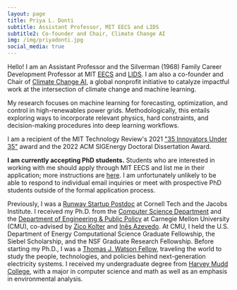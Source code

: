 ```yaml
---
layout: page
title: Priya L. Donti
subtitle: Assistant Professor, MIT EECS and LIDS
subtitle2: Co-founder and Chair, Climate Change AI
img: /img/priyadonti.jpg
social_media: true
---
```


Hello! I am an Assistant Professor and the Silverman (1968) Family Career Development Professor at MIT <a href="https://www.eecs.mit.edu/" target="_blank">EECS</a> and <a href="https://lids.mit.edu/" target="_blank">LIDS</a>. I am also a co-founder and Chair of <a href="https://www.climatechange.ai/" target="_blank">Climate Change AI</a>, a global nonprofit initiative to catalyze impactful work at the intersection of climate change and machine learning. 

My research focuses on machine learning for forecasting, optimization, and control in high-renewables power grids. Methodologically, this entails exploring ways to incorporate relevant physics, hard constraints, and decision-making procedures into deep learning workflows.


I am a recipient of the MIT Technology Review's 2021 <a href="https://www.technologyreview.com/innovators-under-35/2021/" target="_blank">"35 Innovators Under 35"</a> award and the 2022 ACM SIGEnergy Doctoral Dissertation Award.

**I am currently accepting PhD students.** Students who are interested in working with me should apply through MIT EECS and list me in their application; more instructions are <a href="https://www.eecs.mit.edu/academics/graduate-programs/admission-process/" target="_blank">here</a>. I am unfortunately unlikely to be able to respond to individual email inquiries or meet with prospective PhD students outside of the formal application process.

Previously, I was a <a href="https://tech.cornell.edu/programs/phd/startup-postdocs/">Runway Startup Postdoc</a> at Cornell Tech and the Jacobs Institute. 
I received my Ph.D. from the <a href="https://www.cs.cmu.edu/" target="_blank">Computer Science Department</a> and the <a href="https://www.cmu.edu/epp/" target="_blank">Department of Engineering & Public Policy</a>
at Carnegie Mellon University (CMU), 
co-advised by <a href="http://zicokolter.com/" target="_blank">Zico Kolter</a> and <a href="https://ines.stanford.edu/" target="_blank">In&#234;s Azevedo</a>.
At CMU, I held the U.S. Department of Energy Computational Science Graduate Fellowship, the Siebel Scholarship, and the NSF Graduate Research Fellowship.
Before starting my Ph.D., I was a <a href="https://watson.foundation/" target="_blank">Thomas J. Watson Fellow</a>, traveling the world to study the people, technologies, and policies behind next-generation electricity systems.
I received my undergraduate degree from <a href="https://www.hmc.edu/" target="_blank">Harvey Mudd College</a>, with a major in computer science and math as well as an emphasis in environmental analysis.